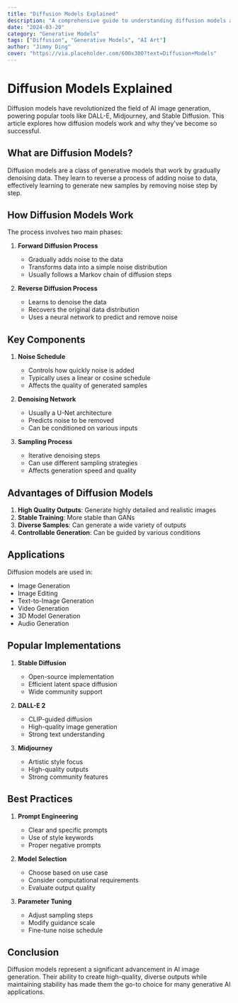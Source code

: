 ```yaml
---
title: "Diffusion Models Explained"
description: "A comprehensive guide to understanding diffusion models and their applications in AI image generation"
date: "2024-03-20"
category: "Generative Models"
tags: ["Diffusion", "Generative Models", "AI Art"]
author: "Jimmy Ding"
cover: "https://via.placeholder.com/600x300?text=Diffusion+Models"
---
```


# Diffusion Models Explained

Diffusion models have revolutionized the field of AI image generation, powering popular tools like DALL-E, Midjourney, and Stable Diffusion. This article explores how diffusion models work and why they've become so successful.

## What are Diffusion Models?

Diffusion models are a class of generative models that work by gradually denoising data. They learn to reverse a process of adding noise to data, effectively learning to generate new samples by removing noise step by step.

## How Diffusion Models Work

The process involves two main phases:

1. **Forward Diffusion Process**
   - Gradually adds noise to the data
   - Transforms data into a simple noise distribution
   - Usually follows a Markov chain of diffusion steps

2. **Reverse Diffusion Process**
   - Learns to denoise the data
   - Recovers the original data distribution
   - Uses a neural network to predict and remove noise

## Key Components

1. **Noise Schedule**
   - Controls how quickly noise is added
   - Typically uses a linear or cosine schedule
   - Affects the quality of generated samples

2. **Denoising Network**
   - Usually a U-Net architecture
   - Predicts noise to be removed
   - Can be conditioned on various inputs

3. **Sampling Process**
   - Iterative denoising steps
   - Can use different sampling strategies
   - Affects generation speed and quality

## Advantages of Diffusion Models

1. **High Quality Outputs**: Generate highly detailed and realistic images
2. **Stable Training**: More stable than GANs
3. **Diverse Samples**: Can generate a wide variety of outputs
4. **Controllable Generation**: Can be guided by various conditions

## Applications

Diffusion models are used in:
- Image Generation
- Image Editing
- Text-to-Image Generation
- Video Generation
- 3D Model Generation
- Audio Generation

## Popular Implementations

1. **Stable Diffusion**
   - Open-source implementation
   - Efficient latent space diffusion
   - Wide community support

2. **DALL-E 2**
   - CLIP-guided diffusion
   - High-quality image generation
   - Strong text understanding

3. **Midjourney**
   - Artistic style focus
   - High-quality outputs
   - Strong community features

## Best Practices

1. **Prompt Engineering**
   - Clear and specific prompts
   - Use of style keywords
   - Proper negative prompts

2. **Model Selection**
   - Choose based on use case
   - Consider computational requirements
   - Evaluate output quality

3. **Parameter Tuning**
   - Adjust sampling steps
   - Modify guidance scale
   - Fine-tune noise schedule

## Conclusion

Diffusion models represent a significant advancement in AI image generation. Their ability to create high-quality, diverse outputs while maintaining stability has made them the go-to choice for many generative AI applications. 